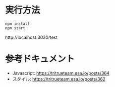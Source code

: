 # 実行方法
```shell
npm install
npm start
```

http://localhost:3030/test

# 参考ドキュメント

- Javascript: https://tritrueteam.esa.io/posts/364
- スタイル: https://tritrueteam.esa.io/posts/362
